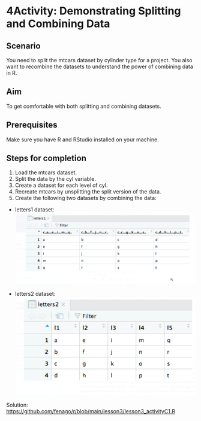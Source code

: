 # 4Activity: Demonstrating Splitting and Combining Data
## Scenario

You need to split the mtcars dataset by cylinder type for a project. You also want to recombine the datasets to understand the power of combining data in R.

## Aim

To get comfortable with both splitting and combining datasets.

## Prerequisites

Make sure you have R and RStudio installed on your machine.

## Steps for completion

1. Load the mtcars dataset.
2. Split the data by the cyl variable.
3. Create a dataset for each level of cyl.
4. Recreate mtcars by unsplitting the split version of the data.
5. Create the following two datasets by combining the data:

- letters1 dataset:
![alt text](split1.png "Title")


- letters2 dataset:
![alt text](split2.png "Title")

Solution:  https://github.com/fenago/r/blob/main/lesson3/lesson3_activityC1.R
